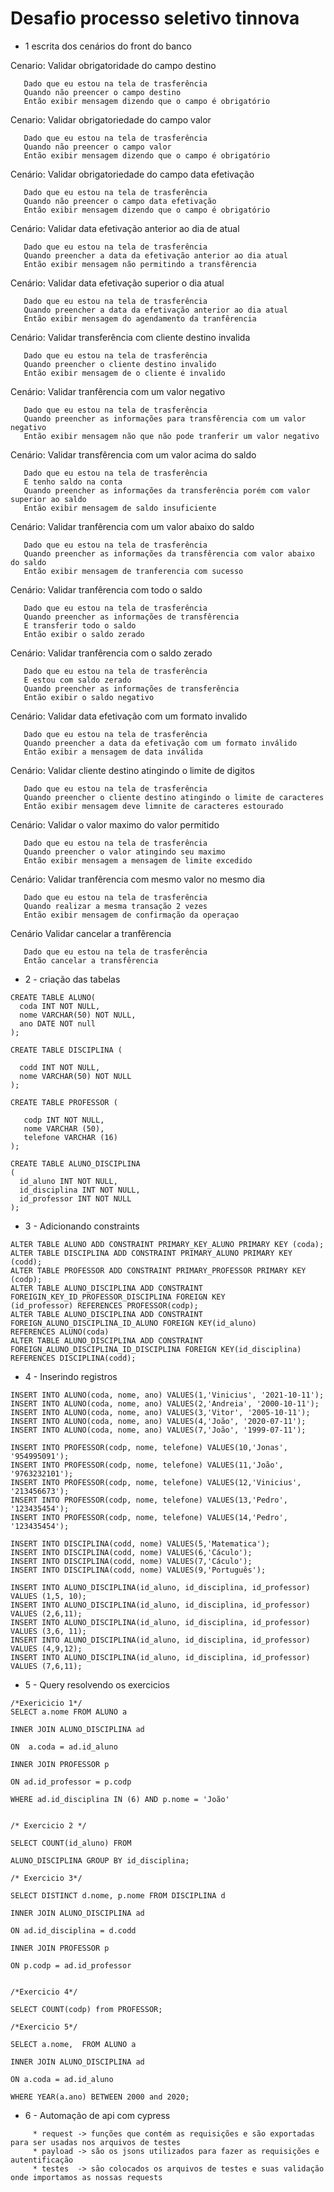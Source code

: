 # Desafio processo seletivo tinnova

* 1 escrita dos cenários do front do banco 

Cenario: Validar obrigatoridade do campo destino
```
   Dado que eu estou na tela de trasferência
   Quando não preencer o campo destino
   Então exibir mensagem dizendo que o campo é obrigatório
```

Cenario: Validar obrigatoriedade do campo valor
```
   Dado que eu estou na tela de trasferência
   Quando não preencer o campo valor
   Então exibir mensagem dizendo que o campo é obrigatório
```

Cenário: Validar obrigatoriedade do campo data efetivação
```
   Dado que eu estou na tela de trasferência
   Quando não preencer o campo data efetivação
   Então exibir mensagem dizendo que o campo é obrigatório
```

Cenário: Validar data efetivação anterior ao dia de atual
```
   Dado que eu estou na tela de trasferência
   Quando preencher a data da efetivação anterior ao dia atual
   Então exibir mensagem não permitindo a transfêrencia
```

Cenário: Validar data efetivação superior o dia atual

```
   Dado que eu estou na tela de trasferência
   Quando preencher a data da efetivação anterior ao dia atual
   Então exibir mensagem do agendamento da tranfêrencia
```
Cenário: Validar transferência com cliente destino invalida

```
   Dado que eu estou na tela de trasferência
   Quando preencher o cliente destino invalido
   Então exibir mensagem de o cliente é invalido
```
Cenário: Validar tranfêrencia com um valor negativo

```
   Dado que eu estou na tela de trasferência
   Quando preencher as informações para transfêrencia com um valor negativo
   Então exibir mensagem não que não pode tranferir um valor negativo
```
Cenário: Validar transfêrencia com um valor acima do saldo

```
   Dado que eu estou na tela de trasferência
   E tenho saldo na conta
   Quando preencher as informações da transferência porém com valor superior ao saldo
   Então exibir mensagem de saldo insuficiente
```
Cenário: Validar tranfêrencia com um valor abaixo do saldo

```
   Dado que eu estou na tela de trasferência
   Quando preencher as informações da transfêrencia com valor abaixo do saldo
   Então exibir mensagem de tranferencia com sucesso
```
Cenário: Validar tranfêrencia com todo o saldo

```
   Dado que eu estou na tela de trasferência
   Quando preencher as informações de transfêrencia
   E transferir todo o saldo
   Então exibir o saldo zerado
```
Cenário: Validar tranfêrencia com o saldo zerado

```
   Dado que eu estou na tela de trasferência
   E estou com saldo zerado
   Quando preencher as informações de transferência 
   Então exibir o saldo negativo
```
Cenário: Validar data efetivação com um formato invalido

```
   Dado que eu estou na tela de trasferência
   Quando preencher a data da efetivação com um formato inválido
   Então exibir a mensagem de data inválida
```
Cenário: Validar cliente destino atingindo o limite de digitos

```
   Dado que eu estou na tela de trasferência
   Quando preencher o cliente destino atingindo o limite de caracteres
   Então exibir mensagem deve limnite de caracteres estourado
```
Cenário: Validar o valor maximo do valor permitido

```
   Dado que eu estou na tela de trasferência
   Quando preencher o valor atingindo seu maximo
   Então exibir mensagem a mensagem de limite excedido
```
Cenário: Validar tranfêrencia com mesmo valor no mesmo dia

```
   Dado que eu estou na tela de trasferência
   Quando realizar a mesma transação 2 vezes
   Então exibir mensagem de confirmação da operaçao
```
Cenário Validar cancelar a tranfêrencia

```
   Dado que eu estou na tela de trasferência
   Então cancelar a transfêrencia
```

* 2 - criação das tabelas  
```
CREATE TABLE ALUNO(
  coda INT NOT NULL,
  nome VARCHAR(50) NOT NULL,
  ano DATE NOT null
);

CREATE TABLE DISCIPLINA (
  
  codd INT NOT NULL,
  nome VARCHAR(50) NOT NULL
); 

CREATE TABLE PROFESSOR (
   
   codp INT NOT NULL,
   nome VARCHAR (50),
   telefone VARCHAR (16)
);

CREATE TABLE ALUNO_DISCIPLINA
(
  id_aluno INT NOT NULL,
  id_disciplina INT NOT NULL,
  id_professor INT NOT NULL
);
```

* 3 - Adicionando constraints
  
```
ALTER TABLE ALUNO ADD CONSTRAINT PRIMARY_KEY_ALUNO PRIMARY KEY (coda);
ALTER TABLE DISCIPLINA ADD CONSTRAINT PRIMARY_ALUNO PRIMARY KEY (codd);
ALTER TABLE PROFESSOR ADD CONSTRAINT PRIMARY_PROFESSOR PRIMARY KEY (codp);
ALTER TABLE ALUNO_DISCIPLINA ADD CONSTRAINT FOREIGIN_KEY_ID_PROFESSOR_DISCIPLINA FOREIGN KEY
(id_professor) REFERENCES PROFESSOR(codp);
ALTER TABLE ALUNO_DISCIPLINA ADD CONSTRAINT FOREIGN_ALUNO_DISCIPLINA_ID_ALUNO FOREIGN KEY(id_aluno)
REFERENCES ALUNO(coda)
ALTER TABLE ALUNO_DISCIPLINA ADD CONSTRAINT FOREIGN_ALUNO_DISCIPLINA_ID_DISCIPLINA FOREIGN KEY(id_disciplina)
REFERENCES DISCIPLINA(codd); 
```

* 4 - Inserindo registros
  
```
INSERT INTO ALUNO(coda, nome, ano) VALUES(1,'Vinicius', '2021-10-11');
INSERT INTO ALUNO(coda, nome, ano) VALUES(2,'Andreia', '2000-10-11');
INSERT INTO ALUNO(coda, nome, ano) VALUES(3,'Vitor', '2005-10-11');
INSERT INTO ALUNO(coda, nome, ano) VALUES(4,'João', '2020-07-11');
INSERT INTO ALUNO(coda, nome, ano) VALUES(7,'João', '1999-07-11');

INSERT INTO PROFESSOR(codp, nome, telefone) VALUES(10,'Jonas', '954995091');
INSERT INTO PROFESSOR(codp, nome, telefone) VALUES(11,'João', '9763232101');
INSERT INTO PROFESSOR(codp, nome, telefone) VALUES(12,'Vinicius', '213456673');
INSERT INTO PROFESSOR(codp, nome, telefone) VALUES(13,'Pedro', '123435454');
INSERT INTO PROFESSOR(codp, nome, telefone) VALUES(14,'Pedro', '123435454');

INSERT INTO DISCIPLINA(codd, nome) VALUES(5,'Matematica');
INSERT INTO DISCIPLINA(codd, nome) VALUES(6,'Cáculo');
INSERT INTO DISCIPLINA(codd, nome) VALUES(7,'Cáculo');
INSERT INTO DISCIPLINA(codd, nome) VALUES(9,'Português');

INSERT INTO ALUNO_DISCIPLINA(id_aluno, id_disciplina, id_professor) VALUES (1,5, 10);
INSERT INTO ALUNO_DISCIPLINA(id_aluno, id_disciplina, id_professor) VALUES (2,6,11);
INSERT INTO ALUNO_DISCIPLINA(id_aluno, id_disciplina, id_professor) VALUES (3,6, 11);
INSERT INTO ALUNO_DISCIPLINA(id_aluno, id_disciplina, id_professor) VALUES (4,9,12);
INSERT INTO ALUNO_DISCIPLINA(id_aluno, id_disciplina, id_professor) VALUES (7,6,11);
```

* 5 - Query resolvendo os exercicios

```
/*Exericicio 1*/
SELECT a.nome FROM ALUNO a

INNER JOIN ALUNO_DISCIPLINA ad

ON  a.coda = ad.id_aluno

INNER JOIN PROFESSOR p

ON ad.id_professor = p.codp

WHERE ad.id_disciplina IN (6) AND p.nome = 'João'


/* Exercicio 2 */

SELECT COUNT(id_aluno) FROM

ALUNO_DISCIPLINA GROUP BY id_disciplina;

/* Exercicio 3*/

SELECT DISTINCT d.nome, p.nome FROM DISCIPLINA d

INNER JOIN ALUNO_DISCIPLINA ad

ON ad.id_disciplina = d.codd

INNER JOIN PROFESSOR p

ON p.codp = ad.id_professor


/*Exercicio 4*/

SELECT COUNT(codp) from PROFESSOR;

/*Exercicio 5*/

SELECT a.nome,  FROM ALUNO a

INNER JOIN ALUNO_DISCIPLINA ad

ON a.coda = ad.id_aluno

WHERE YEAR(a.ano) BETWEEN 2000 and 2020;
```

* 6 - Automação de api com cypress

```
     * request -> funções que contém as requisições e são exportadas para ser usadas nos arquivos de testes
     * payload -> são os jsons utilizados para fazer as requisições e autentificação
     * testes  -> são colocados os arquivos de testes e suas validação onde importamos as nossas requests 
```
